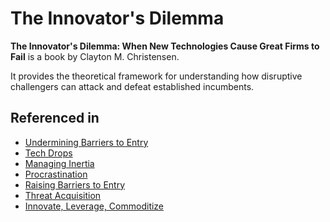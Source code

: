 # The Innovator's Dilemma

**The Innovator's Dilemma: When New Technologies Cause Great Firms to Fail** is a book by Clayton M. Christensen.

It provides the theoretical framework for understanding how disruptive challengers can attack and defeat established incumbents.

## Referenced in

- [Undermining Barriers to Entry](/strategies/attacking/undermining-barriers-to-entry)
- [Tech Drops](/strategies/competitor/tech-drops)
- [Managing Inertia](/strategies/defensive/managing-inertia)
- [Procrastination](/strategies/defensive/procrastination)
- [Raising Barriers to Entry](/strategies/defensive/raising-barriers-to-entry)
- [Threat Acquisition](/strategies/defensive/threat-acquisition)
- [Innovate, Leverage, Commoditize](/strategies/ecosystem/innovate-leverage-commoditize)
